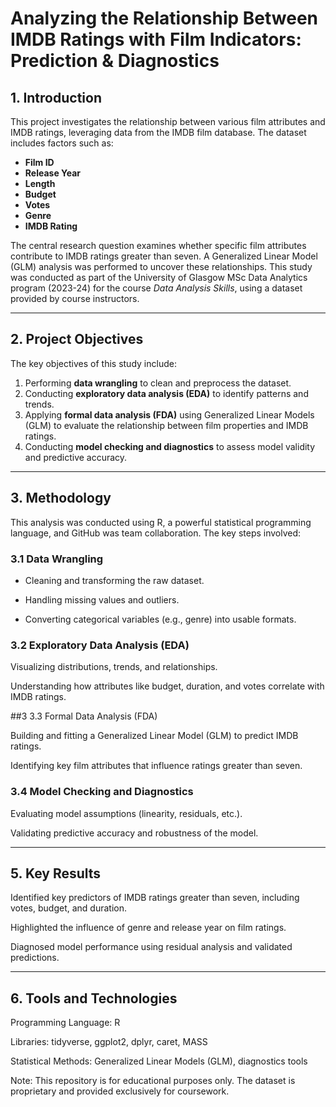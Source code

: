 # Analyzing the Relationship Between IMDB Ratings with Film Indicators: Prediction & Diagnostics

## 1. Introduction
This project investigates the relationship between various film attributes and IMDB ratings, leveraging data from the IMDB film database. The dataset includes factors such as:
- **Film ID**  
- **Release Year**  
- **Length**  
- **Budget**  
- **Votes**  
- **Genre**  
- **IMDB Rating**  

The central research question examines whether specific film attributes contribute to IMDB ratings greater than seven. A Generalized Linear Model (GLM) analysis was performed to uncover these relationships. This study was conducted as part of the University of Glasgow MSc Data Analytics program (2023-24) for the course *Data Analysis Skills*, using a dataset provided by course instructors.

---

## 2. Project Objectives
The key objectives of this study include:
1. Performing **data wrangling** to clean and preprocess the dataset.  
2. Conducting **exploratory data analysis (EDA)** to identify patterns and trends.  
3. Applying **formal data analysis (FDA)** using Generalized Linear Models (GLM) to evaluate the relationship between film properties and IMDB ratings.  
4. Conducting **model checking and diagnostics** to assess model validity and predictive accuracy.

---

## 3. Methodology
This analysis was conducted using R, a powerful statistical programming language, and GitHub was team collaboration. The key steps involved:

### 3.1 Data Wrangling

- Cleaning and transforming the raw dataset.

- Handling missing values and outliers.

- Converting categorical variables (e.g., genre) into usable formats.

### 3.2 Exploratory Data Analysis (EDA)

Visualizing distributions, trends, and relationships.

Understanding how attributes like budget, duration, and votes correlate with IMDB ratings.

##3 3.3 Formal Data Analysis (FDA)

Building and fitting a Generalized Linear Model (GLM) to predict IMDB ratings.

Identifying key film attributes that influence ratings greater than seven.

### 3.4 Model Checking and Diagnostics

Evaluating model assumptions (linearity, residuals, etc.).

Validating predictive accuracy and robustness of the model.


---

## 5. Key Results

Identified key predictors of IMDB ratings greater than seven, including votes, budget, and duration.

Highlighted the influence of genre and release year on film ratings.

Diagnosed model performance using residual analysis and validated predictions.

---

## 6. Tools and Technologies

Programming Language: R

Libraries: tidyverse, ggplot2, dplyr, caret, MASS

Statistical Methods: Generalized Linear Models (GLM), diagnostics tools



Note: This repository is for educational purposes only. The dataset is proprietary and provided exclusively for coursework.
